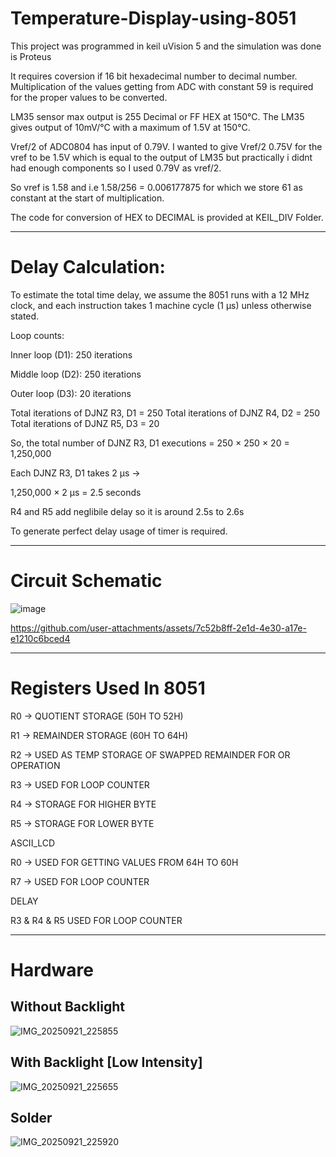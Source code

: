 # Temperature-Display-using-8051

 This project was programmed in keil uVision 5 and the simulation was done is Proteus

 It requires coversion if 16 bit hexadecimal number to decimal number. Multiplication of the values getting from ADC with constant 59 is required for the proper values to be converted.

 LM35 sensor max output is 255 Decimal or FF HEX at 150°C. The LM35 gives output of 10mV/°C with a maximum of 1.5V at 150°C.
 
 Vref/2 of ADC0804 has input of 0.79V. I wanted to give Vref/2 0.75V for the vref to be 1.5V which is equal to the output of LM35 but practically i didnt had enough components so I used 0.79V as vref/2.
 
 So vref is 1.58 and i.e 1.58/256 = 0.006177875 for which we store 61 as constant at the start of multiplication.
 
 The code for conversion of HEX to DECIMAL is provided at KEIL_DIV Folder.
 
---

# Delay Calculation:

To estimate the total time delay, we assume the 8051 runs with a 12 MHz clock, and each instruction takes 1 machine cycle (1 µs) unless otherwise stated.

   Loop counts:

   Inner loop (D1): 250 iterations

   Middle loop (D2): 250 iterations

   Outer loop (D3): 20 iterations

Total iterations of DJNZ R3, D1 = 250
Total iterations of DJNZ R4, D2 = 250
Total iterations of DJNZ R5, D3 = 20

So, the total number of DJNZ R3, D1 executions = 250 × 250 × 20 = 1,250,000

Each DJNZ R3, D1 takes 2 µs →

1,250,000 × 2 µs = 2.5 seconds

R4 and R5 add neglibile delay so it is around 2.5s to 2.6s

To generate perfect delay usage of timer is required.

---

# Circuit Schematic

 ![image](https://github.com/user-attachments/assets/8714311c-b4a4-4a83-b304-25cd86ac6d96)

https://github.com/user-attachments/assets/7c52b8ff-2e1d-4e30-a17e-e1210c6bced4

---

# Registers Used In 8051

R0 -> QUOTIENT STORAGE (50H TO 52H)

R1 -> REMAINDER STORAGE (60H TO 64H)

R2 -> USED AS TEMP STORAGE OF SWAPPED REMAINDER FOR OR OPERATION

R3 -> USED FOR LOOP COUNTER

R4 -> STORAGE FOR HIGHER BYTE

R5 -> STORAGE FOR LOWER BYTE



ASCII_LCD 

R0 -> USED FOR GETTING VALUES FROM 64H TO 60H 

R7 -> USED FOR LOOP COUNTER



DELAY 

R3 & R4 & R5 USED FOR LOOP COUNTER 

---
# Hardware 

## Without Backlight
![IMG_20250921_225855](https://github.com/user-attachments/assets/b2629f65-e25c-4fcc-9f33-d57beccc4d9e)


## With Backlight [Low Intensity]
![IMG_20250921_225655](https://github.com/user-attachments/assets/b70e2c40-c2b1-41ae-a41a-6bee95f2ca8d)


## Solder 
![IMG_20250921_225920](https://github.com/user-attachments/assets/a887a78e-ded1-4925-86ac-286b13d58e37)
